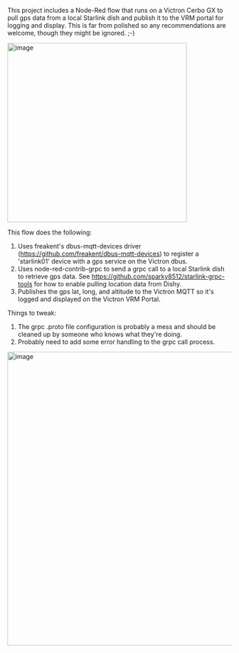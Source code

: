 This project includes a Node-Red flow that runs on a Victron Cerbo GX to pull gps data from a local Starlink dish and publish it to the VRM portal for logging and display. This is far from polished so any recommendations are welcome, though they might be ignored. ;-)

<img width="403" alt="image" src="https://github.com/brik2k/VictronStarlinkGPS/assets/19332985/9af460fb-8e8b-4bc8-aec3-090dc9436a29">

This flow does the following:
 1. Uses freakent's dbus-mqtt-devices driver (https://github.com/freakent/dbus-mqtt-devices) to register a 'starlink01' device with a gps service on the Victron dbus. 
 2. Uses node-red-contrib-grpc to send a grpc call to a local Starlink dish to retrieve gps data. See https://github.com/sparky8512/starlink-grpc-tools for how to enable pulling location data from Dishy.
 3. Publishes the gps lat, long, and altitude to the Victron MQTT so it's logged and displayed on the Victron VRM Portal. 
 
Things to tweak:
 1. The grpc .proto file configuration is probably a mess and should be cleaned up by someone who knows what they're doing.
 2. Probably need to add some error handling to the grpc call process.

<img width="660" alt="image" src="https://github.com/brik2k/VictronStarlinkGPS/assets/19332985/53419eb2-8118-4eda-bab7-7866e49ef594">
